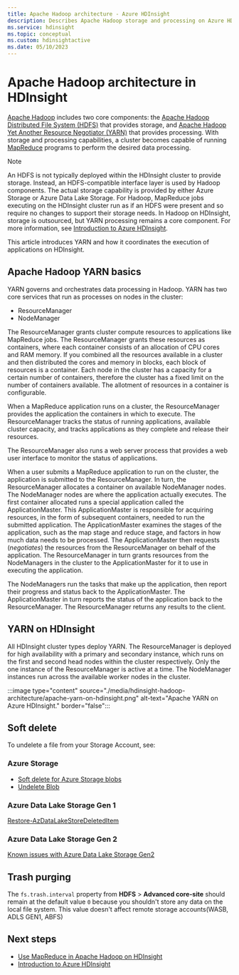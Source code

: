 ```yaml
---
title: Apache Hadoop architecture - Azure HDInsight 
description: Describes Apache Hadoop storage and processing on Azure HDInsight clusters.
ms.service: hdinsight
ms.topic: conceptual
ms.custom: hdinsightactive
ms.date: 05/10/2023
---
```


# Apache Hadoop architecture in HDInsight

[Apache Hadoop](https://hadoop.apache.org/) includes two core components: the [Apache Hadoop Distributed File System (HDFS)](https://hadoop.apache.org/docs/current/hadoop-project-dist/hadoop-hdfs/HdfsUserGuide.html) that provides storage, and [Apache Hadoop Yet Another Resource Negotiator (YARN)](https://hadoop.apache.org/docs/current/hadoop-yarn/hadoop-yarn-site/YARN.html) that provides processing. With storage and processing capabilities, a cluster becomes capable of running [MapReduce](https://hadoop.apache.org/docs/current/hadoop-mapreduce-client/hadoop-mapreduce-client-core/MapReduceTutorial.html) programs to perform the desired data processing.

> [!NOTE]  
> An HDFS is not typically deployed within the HDInsight cluster to provide storage. Instead, an HDFS-compatible interface layer is used by Hadoop  components. The actual storage capability is provided by either Azure Storage or Azure Data Lake Storage. For Hadoop, MapReduce jobs executing on the HDInsight cluster run as if an HDFS were present and so require no changes to support their storage needs. In Hadoop on HDInsight, storage is outsourced, but YARN processing  remains a core component. For more information, see [Introduction to Azure HDInsight](hadoop/apache-hadoop-introduction.md).

This article introduces YARN and how it coordinates the execution of applications on HDInsight.

## Apache Hadoop YARN basics

YARN governs and orchestrates data processing in Hadoop. YARN has two core services that run as processes on nodes in the cluster:

* ResourceManager
* NodeManager

The ResourceManager grants cluster compute resources to applications like MapReduce jobs. The ResourceManager grants these resources as containers, where each container consists of an allocation of CPU cores and RAM memory. If you combined all the resources available in a cluster and then distributed the cores and memory in blocks, each block of resources is a container. Each node in the cluster has a capacity for a certain number of containers, therefore the cluster has a fixed limit on the number of containers available. The allotment of resources in a container is configurable.

When a MapReduce application runs on a cluster, the ResourceManager provides the application the containers in which to execute. The ResourceManager tracks the status of running applications, available cluster capacity, and tracks applications as they complete and release their resources.

The ResourceManager also runs a web server process that provides a web user interface to monitor the status of applications.

When a user submits a MapReduce application to run on the cluster, the application is submitted to the ResourceManager. In turn, the ResourceManager allocates a container on  available NodeManager nodes. The NodeManager nodes are where the application actually executes. The first container allocated  runs a special application called the ApplicationMaster. This ApplicationMaster is responsible for acquiring resources, in the form of subsequent containers, needed to run the submitted application. The ApplicationMaster examines the stages of the application, such as the map stage and reduce stage, and factors in how much data needs to be processed. The ApplicationMaster then requests (*negotiates*) the resources from the ResourceManager on behalf of the application. The ResourceManager in turn grants resources from the NodeManagers in the cluster to the ApplicationMaster for it to use in executing the application.

The NodeManagers run the tasks that make up the application, then report their progress and status back to the ApplicationMaster. The ApplicationMaster in turn reports the status of the application back to the ResourceManager. The ResourceManager returns any results to the client.

## YARN on HDInsight

All HDInsight cluster types deploy YARN. The ResourceManager is deployed for high availability with a primary and secondary instance, which runs on the first and second head nodes within the cluster respectively. Only the one instance of the ResourceManager is active at a time. The NodeManager instances run across the available worker nodes in the cluster.

:::image type="content" source="./media/hdinsight-hadoop-architecture/apache-yarn-on-hdinsight.png" alt-text="Apache YARN on Azure HDInsight." border="false":::

## Soft delete

To undelete a file from your Storage Account, see:

### Azure Storage

* [Soft delete for Azure Storage blobs](../storage/blobs/soft-delete-blob-overview.md)
* [Undelete Blob](/rest/api/storageservices/undelete-blob)

### Azure Data Lake Storage Gen 1

[Restore-AzDataLakeStoreDeletedItem](/powershell/module/az.datalakestore/restore-azdatalakestoredeleteditem)

### Azure Data Lake Storage Gen 2

[Known issues with Azure Data Lake Storage Gen2](../storage/blobs/data-lake-storage-known-issues.md)

## Trash purging

The `fs.trash.interval` property from **HDFS** > **Advanced core-site** should remain at the default value `0` because you shouldn't store any data on the local file system. This value doesn't affect remote storage accounts(WASB, ADLS GEN1, ABFS)

## Next steps

* [Use MapReduce in Apache Hadoop on HDInsight](hadoop/hdinsight-use-mapreduce.md)
* [Introduction to Azure HDInsight](hadoop/apache-hadoop-introduction.md)
